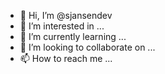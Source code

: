 - 👋 Hi, I’m @sjansendev
- 👀 I’m interested in ...
- 🌱 I’m currently learning ...
- 💞️ I’m looking to collaborate on ...
- 📫 How to reach me ...

<!---
sjansendev/sjansendev is a ✨ special ✨ repository because its `README.md` (this file) appears on your GitHub profile.
You can click the Preview link to take a look at your changes.
--->
